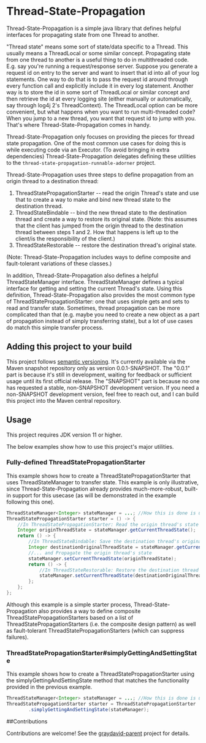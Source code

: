 # Thread-State-Propagation

Thread-State-Propagation is a simple java library that defines helpful interfaces for propagating state from one Thread to another. 

"Thread state" means some sort of state/data specific to a Thread. This usually means a ThreadLocal or some similar concept. Propagating state from one thread to another is a useful thing to do in multithreaded code. E.g. say you're running a request/response server. Suppose you generate a request id on entry to the server and want to insert that id into all of your log statements. One way to do that is to pass the request id around through every function call and explicitly include it in every log statement. Another way is to store the id in some sort of ThreadLocal or similar concept and then retrieve the id at every logging site (either manually or automatically, say through log4j 2's ThreadContext). The ThreadLocal option can be more convenient, but what happens when you want to run multi-threaded code? When you jump to a new thread, you want that request id to jump with you. That's where Thread-State-Propagation comes in handy.

Thread-State-Propagation only focuses on providing the pieces for thread state propagation. One of the most common use cases for doing this is while executing code via an Executor. (To avoid bringing in extra dependencies) Thread-State-Propagation delegates defining these utilities to the `thread-state-propagation-runnable-adorner` project. 

Thread-State-Propagation uses three steps to define propagation from an origin thread to a destination thread:
1. ThreadStatePropagationStarter -- read the origin Thread's state and use that to create a way to make and bind new thread state to the destination thread.
2. ThreadStateBindable -- bind the new thread state to the destination thread and create a way to restore its original state. (Note: this assumes that the client has jumped from the origin thread to the destination thread between steps 1 and 2. How that happens is left up to the client/is the responsibility of the client.)
3. ThreadStateRestorable -- restore the destination thread's original state.

(Note: Thread-State-Propagation includes ways to define composite and fault-tolerant variations of these classes.)

In addition, Thread-State-Propagation also defines a helpful ThreadStateManager interface. ThreadStateManager defines a typical interface for getting and setting the current Thread's state. Using this definition, Thread-State-Propagation also provides the most common type of ThreadStatePropagationStarter: one that uses simple gets and sets to read and transfer state. Sometimes, thread propagation can be more complicated than that (e.g. maybe you need to create a new object as a part of propagation instead of simply transferring state), but a lot of use cases do match this simple transfer process.

## Adding this project to your build

This project follows [semantic versioning](https://semver.org/). It's currently available via the Maven snapshot repository only as version 0.0.1-SNAPSHOT. The "0.0.1" part is because it's still in development, waiting for feedback or sufficient usage until its first official release. The "SNAPSHOT" part is because no one has requested a stable, non-SNAPSHOT development version. If you need a non-SNAPSHOT development version, feel free to reach out, and I can build this project into the Maven central repository.

## Usage

This project requires JDK version 11 or higher.

The below examples show how to use this project's major utilities.

### Fully-defined ThreadStatePropagationStarter

This example shows how to create a ThreadStatePropagationStarter that uses ThreadStateManager to transfer state. This example is only illustrative, since Thread-State-Propagation already provides much-more-robust, built-in support for this usecase (as will be demonstrated in the example following this one).

```java
ThreadStateManager<Integer> stateManager = ...; //How this is done is up to clients
ThreadStatePropagationStarter starter = () -> {
    //In ThreadStatePropagationStarter: Read the origin thread's state
    Integer originThreadState = stateManager.getCurrentThreadState();
    return () -> {
        //In ThreadStateBindable: Save the destination thread's original state...
        Integer destinationOriginalThreadState = stateManager.getCurrentThreadState();
        //... and Propagate the origin thread's state
        stateManager.setCurrentThreadState(originThreadState);
        return () -> {
            //In ThreadStateRestorable: Restore the destination thread's state
            stateManager.setCurrentThreadState(destinationOriginalThreadState);
        };
    };
};
```

Although this example is a simple starter process, Thread-State-Propagation also provides a way to define composite ThreadStatePropagationStarters based on a list of ThreadStatePropagationStarters (i.e. the composite design pattern) as well as fault-tolerant ThreadStatePropagationStarters (which can suppress failures).

### ThreadStatePropagationStarter#simplyGettingAndSettingState

This example shows how to create a ThreadStatePropagationStarter using the simplyGettingAndSettingState method that matches the functionality provided in the previous example.


```java
ThreadStateManager<Integer> stateManager = ...; //How this is done is up to clients
ThreadStatePropagationStarter starter = ThreadStatePropagationStarter
        .simplyGettingAndSettingState(stateManager);
```

##Contributions

Contributions are welcome! See the [graydavid-parent](https://github.com/graydavid/graydavid-parent) project for details.